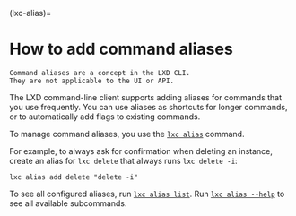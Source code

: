 (lxc-alias)=
# How to add command aliases

```{note}
Command aliases are a concept in the LXD CLI.
They are not applicable to the UI or API.
```

The LXD command-line client supports adding aliases for commands that you use frequently.
You can use aliases as shortcuts for longer commands, or to automatically add flags to existing commands.

To manage command aliases, you use the [`lxc alias`](lxc_alias.md) command.

For example, to always ask for confirmation when deleting an instance, create an alias for `lxc delete` that always runs `lxc delete -i`:

    lxc alias add delete "delete -i"

To see all configured aliases, run [`lxc alias list`](lxc_alias_list.md).
Run [`lxc alias --help`](lxc_alias.md) to see all available subcommands.
